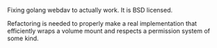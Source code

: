 Fixing golang webdav to actually work.  It is BSD licensed.

Refactoring is needed to properly make a real implementation that efficiently wraps a volume mount and respects a permission system of some kind.
